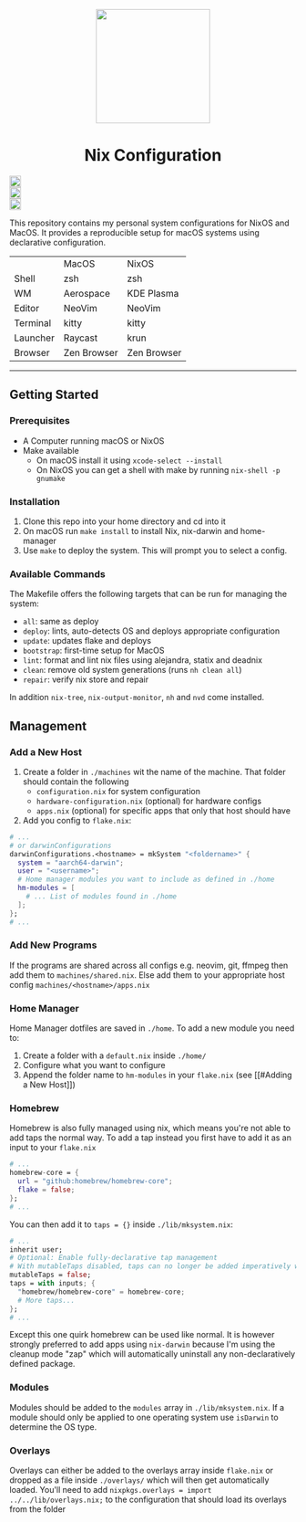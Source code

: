 <p align="center">
    <img src="https://nixos.wiki/images/thumb/2/20/Home-nixos-logo.png/414px-Home-nixos-logo.png" width=200/>
    <h1 align="center">Nix Configuration </h1>
    <div style="display: grid;" align="center">
    <img src="https://github.com/frostplexx/dotfiles.nix/actions/workflows/validate.yml/badge.svg" height=20/>
    <img src="https://img.shields.io/github/repo-size/frostplexx/dotfiles.nix" height=20/>
    <img src="https://img.shields.io/github/license/frostplexx/dotfiles.nix" height=20/>
    </div>
</p>

This repository contains my personal system configurations for NixOS and MacOS.
It provides a reproducible setup for macOS systems using declarative configuration.

<table align="center">
    <tr>
        <td></td><td>MacOS</td><td>NixOS</td>
    </tr>
    <tr>
        <td>Shell</td><td>zsh</td><td>zsh</td>
    </tr>
    <tr>
        <td>WM</td><td>Aerospace</td><td>KDE Plasma</td>
    </tr>
    <tr>
        <td>Editor</td><td>NeoVim</td><td>NeoVim</td>
    </tr>
    <tr>
        <td>Terminal</td><td>kitty</td><td>kitty</td>
    </tr>
    <tr>
        <td>Launcher</td><td>Raycast</td><td>krun</td>
    </tr>
    <tr>
        <td>Browser</td><td>Zen Browser</td><td>Zen Browser</td>
    </tr>
</table>

---

## Getting Started

### Prerequisites

- A Computer running macOS or NixOS
- Make available
  - On macOS install it using `xcode-select --install`
  - On NixOS you can get a shell with make by running `nix-shell -p gnumake`

### Installation

1. Clone this repo into your home directory and cd into it
2. On macOS run `make install` to install Nix, nix-darwin and home-manager
3. Use `make` to deploy the system. This will prompt you to select a config.

### Available Commands

The Makefile offers the following targets that can be run for managing the system:

- `all`:      same as deploy
- `deploy`:   lints, auto-detects OS and deploys appropriate configuration
- `update`:   updates flake and deploys
- `bootstrap`:  first-time setup for MacOS
- `lint`:     format and lint nix files using alejandra, statix and deadnix
- `clean`:    remove old system generations (runs `nh clean all`)
- `repair`:   verify nix store and repair

In addition `nix-tree`, `nix-output-monitor`, `nh` and `nvd` come installed.

## Management

### Add a New Host

1. Create a folder in `./machines` wit the name of the machine. That folder should contain the following
    - `configuration.nix` for system configuration
    - `hardware-configuration.nix` (optional) for hardware configs
    - `apps.nix` (optional) for specific apps that only that host should have
2. Add you config to `flake.nix`:
```nix
# ...
# or darwinConfigurations
darwinConfigurations.<hostname> = mkSystem "<foldername>" {
  system = "aarch64-darwin";
  user = "<username>";
  # Home manager modules you want to include as defined in ./home
  hm-modules = [
    # ... List of modules found in ./home
  ];
};
# ...
```
### Add New Programs

If the programs are shared across all configs e.g. neovim, git, ffmpeg then add them to `machines/shared.nix`. 
Else add them to your appropriate host config `machines/<hostname>/apps.nix`

### Home Manager

Home Manager dotfiles are saved in `./home`. 
To add a new module you need to: 

1. Create a folder with a `default.nix` inside `./home/`
2. Configure what you want to configure
4. Append the folder name to `hm-modules` in your `flake.nix` (see [[#Adding a New Host]])

### Homebrew

Homebrew is also fully managed using nix, which means you're not able to add taps the normal way.
To add a tap instead you first have to add it as an input to your `flake.nix`
```nix
# ...
homebrew-core = {
  url = "github:homebrew/homebrew-core";
  flake = false;
};
# ...
```
You can then add it to `taps = {}` inside `./lib/mksystem.nix`:
```nix
# ...
inherit user;
# Optional: Enable fully-declarative tap management
# With mutableTaps disabled, taps can no longer be added imperatively with `brew tap`.
mutableTaps = false;
taps = with inputs; {
  "homebrew/homebrew-core" = homebrew-core;
  # More taps...
};
# ...
```

Except this one quirk homebrew can be used like normal. It is however strongly preferred to add apps using `nix-darwin` because I'm using the 
cleanup mode "zap" which will automatically uninstall any non-declaratively defined package.

### Modules

Modules should be added to the `modules` array in `./lib/mksystem.nix`.
If a module should only be applied to one operating system use `isDarwin` to determine the OS type.

### Overlays

Overlays can either be added to the overlays array inside `flake.nix` or 
dropped as a file inside `./overlays/` which will then get automatically loaded.
You'll need to add `nixpkgs.overlays = import ../../lib/overlays.nix;` 
to the configuration that should load its overlays from the folder

